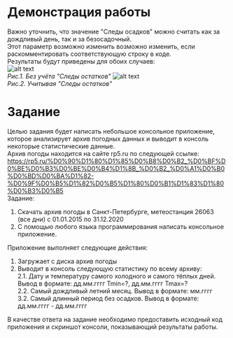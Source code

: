 # Демонстрация работы  
Важно уточнить, что значение "Следы осадков" можно считать как за дождливый день, так и за безосадочный.  
Этот параметр возможно изменить возможно изменить, если раскомментировать соответствующую строку в коде.  
Результаты будут приведены для обоих случаев:  
![alt text](https://imgur.com/yKlVOZ3)  
*Рис.1. Без учёта "Следы остатков"*
![alt text](https://imgur.com/hkMLJE6)  
*Рис.2. Учитывая "Следы остатков"*
# Задание
Целью задания будет написать небольшое консольное приложение, которое анализирует архив погодных данных и выводит в консоль некоторые статистические данные.  
Архив погоды находится на сайте rp5.ru по следующей ссылке:  
https://rp5.ru/%D0%90%D1%80%D1%85%D0%B8%D0%B2_%D0%BF%D0%BE%D0%B3%D0%BE%D0%B4%D1%8B_%D0%B2_%D0%A1%D0%B0%D0%BD%D0%BA%D1%82-%D0%9F%D0%B5%D1%82%D0%B5%D1%80%D0%B1%D1%83%D1%80%D0%B3%D0%B5  
Задание:
1.	Скачать архив погоды в Санкт-Петербурге, метеостанция 26063 (все дни) с 01.01.2015 по 31.12.2020 
2.	С помощью любого языка программирования написать консольное приложение.  

Приложение выполняет следующие действия:  
1.	Загружает с диска архив погоды
2.	Выводит в консоль следующую статистику по всему архиву:  
2.1.	Дату и температуру самого холодного и самого тёплых дней. Вывод в формате: дд.мм.гггг Tmin=?, дд.мм.гггг Tmax=?  
2.2.	Самый дождливый летний месяц. Вывод в формате: мм.гггг  
3.2.	Самый длинный период без осадков. Вывод в формате: дд.мм.гггг - дд.мм.гггг

В качестве ответа на задание необходимо предоставить исходный код приложения и скриншот консоли, показывающий результаты работы.  